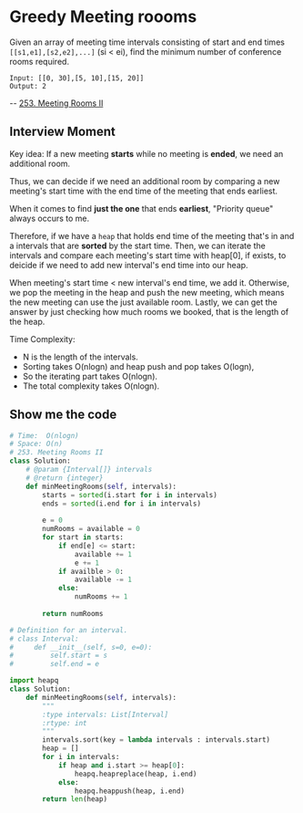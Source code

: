# Greedy Meeting roooms 

Given an array of meeting time intervals consisting of start and end times `[[s1,e1],[s2,e2],...]` (si < ei), find the minimum number of conference rooms required.


```
Input: [[0, 30],[5, 10],[15, 20]]
Output: 2
```

-- [253. Meeting Rooms II](https://leetcode.com/problems/meeting-rooms-ii/description/)




## Interview Moment

Key idea: If a new meeting **starts** while no meeting is **ended**, we need an additional room.

Thus, we can decide if we need an additional room by comparing a new meeting's start time with the end time of the meeting that ends earliest.

When it comes to find **just the one** that ends **earliest**, "Priority queue" always occurs to me. 

Therefore, if we have a `heap` that holds end time of the meeting that's in and a intervals that are **sorted** by the start time. 
Then, we can iterate the intervals and compare each meeting's start time with heap[0], if exists, to deicide if we need to add new interval's end time into our heap.

When meeting's start time < new interval's end time, we add it.
Otherwise, we pop the meeting in the heap and push the new meeting, which means the new meeting can use the just available room. 
Lastly, we can get the answer by just checking how much rooms we booked, that is the length of the heap.

Time Complexity:

* N is the length of the intervals.
* Sorting takes O(nlogn) and heap push and pop takes O(logn), 
* So the iterating part takes O(nlogn). 
* The total complexity takes O(nlogn).


## Show me the code

``` python
# Time:  O(nlogn)
# Space: O(n)
# 253. Meeting Rooms II
class Solution:
    # @param {Interval[]} intervals
    # @return {integer}
    def minMeetingRooms(self, intervals):
        starts = sorted(i.start for i in intervals)
        ends = sorted(i.end for i in intervals)
        
        e = 0 
        numRooms = available = 0
        for start in starts:
            if end[e] <= start:
                available += 1
                e += 1
            if availble > 0:
                available -= 1
            else: 
                numRooms += 1
        
        return numRooms 
```

``` python 
# Definition for an interval.
# class Interval:
#     def __init__(self, s=0, e=0):
#         self.start = s
#         self.end = e

import heapq
class Solution:
    def minMeetingRooms(self, intervals):
        """
        :type intervals: List[Interval]
        :rtype: int
        """
        intervals.sort(key = lambda intervals : intervals.start)
        heap = []
        for i in intervals:
            if heap and i.start >= heap[0]:
                heapq.heapreplace(heap, i.end)
            else:
                heapq.heappush(heap, i.end)
        return len(heap)
            
```